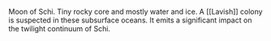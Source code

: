 Moon of Schi. Tiny rocky core and mostly water and ice. 
A [[Lavish]] colony is suspected in these subsurface oceans.
It emits a significant impact on the twilight continuum of Schi.